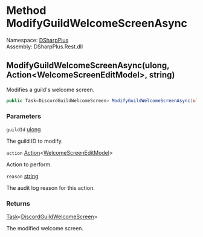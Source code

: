 # Method ModifyGuildWelcomeScreenAsync

Namespace: [DSharpPlus](DSharpPlus.md)  
Assembly: DSharpPlus.Rest.dll

## <a id="DSharpPlus_DiscordRestClient_ModifyGuildWelcomeScreenAsync_System_UInt64_System_Action_DSharpPlus_Net_Models_WelcomeScreenEditModel__System_String_"></a>ModifyGuildWelcomeScreenAsync\(ulong, Action<WelcomeScreenEditModel\>, string\)

Modifies a guild's welcome screen.

```csharp
public Task<DiscordGuildWelcomeScreen> ModifyGuildWelcomeScreenAsync(ulong guildId, Action<WelcomeScreenEditModel> action, string reason = null)
```

### Parameters

`guildId` [ulong](https://learn.microsoft.com/dotnet/api/system.uint64)

The guild ID to modify.

`action` [Action](https://learn.microsoft.com/dotnet/api/system.action\-1)<[WelcomeScreenEditModel](DSharpPlus.Net.Models.WelcomeScreenEditModel.md)\>

Action to perform.

`reason` [string](https://learn.microsoft.com/dotnet/api/system.string)

The audit log reason for this action.

### Returns

[Task](https://learn.microsoft.com/dotnet/api/system.threading.tasks.task\-1)<[DiscordGuildWelcomeScreen](DSharpPlus.Entities.DiscordGuildWelcomeScreen.md)\>

The modified welcome screen.

